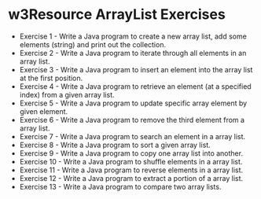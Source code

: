 # w3Resource ArrayList Exercises

* Exercise 1 - Write a Java program to create a new array list, add some elements (string) and print out the collection.
* Exercise 2 - Write a Java program to iterate through all elements in an array list.
* Exercise 3 - Write a Java program to insert an element into the array list at the first position.
* Exercise 4 - Write a Java program to retrieve an element (at a specified index) from a given array list.
* Exercise 5 - Write a Java program to update specific array element by given element.
* Exercise 6 - Write a Java program to remove the third element from a array list.
* Exercise 7 - Write a Java program to search an element in a array list.
* Exercise 8 - Write a Java program to sort a given array list.
* Exercise 9 - Write a Java program to copy one array list into another.
* Exercise 10 - Write a Java program to shuffle elements in a array list.
* Exercise 11 -  Write a Java program to reverse elements in a array list. 
* Exercise 12 - Write a Java program to extract a portion of a array list.
* Exercise 13 - Write a Java program to compare two array lists.